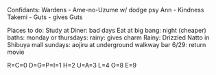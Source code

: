 Confidants:
Wardens - Ame-no-Uzume w/ dodge psy
Ann - Kindness
Takemi - Guts - gives Guts

Places to do:
Study at Diner: bad days
Eat at big bang: night (cheaper)
baths: monday or thursdays: rainy: gives charm
Rainy: Drizzled Natto in Shibuya mall
sundays: aojiru at underground walkway bar
6/29: return movie

R=C=0
D=G=P=I=1
H=2
U=A=3
L=4
O=8
E=9